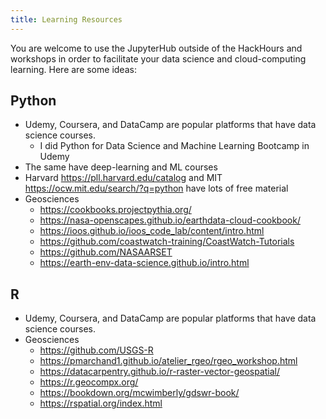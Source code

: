 ```yaml
---
title: Learning Resources
---
```


You are welcome to use the JupyterHub outside of the HackHours and workshops in order to facilitate
your data science and cloud-computing learning. Here are some ideas:

## Python

* Udemy, Coursera, and DataCamp are popular platforms that have data science courses. 
  - I did Python for Data Science and Machine Learning Bootcamp in Udemy
* The same have deep-learning and ML courses
* Harvard https://pll.harvard.edu/catalog and MIT https://ocw.mit.edu/search/?q=python have lots of free material
* Geosciences
  - https://cookbooks.projectpythia.org/
  - https://nasa-openscapes.github.io/earthdata-cloud-cookbook/
  - https://ioos.github.io/ioos_code_lab/content/intro.html
  - https://github.com/coastwatch-training/CoastWatch-Tutorials
  - https://github.com/NASAARSET
  - https://earth-env-data-science.github.io/intro.html
  
## R

* Udemy, Coursera, and DataCamp are popular platforms that have data science courses. 
* Geosciences
  - https://github.com/USGS-R
  - https://pmarchand1.github.io/atelier_rgeo/rgeo_workshop.html
  - https://datacarpentry.github.io/r-raster-vector-geospatial/
  - https://r.geocompx.org/
  - https://bookdown.org/mcwimberly/gdswr-book/
  - https://rspatial.org/index.html